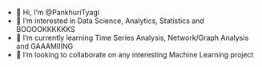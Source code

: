 - 👋 Hi, I’m @PankhuriTyagi
- 👀 I’m interested in Data Science, Analytics, Statistics and BOOOOKKKKKKS
- 🌱 I’m currently learning Time Series Analysis, Network/Graph Analysis and GAAAMIIING
- 💞️ I’m looking to collaborate on any interesting Machine Learning project

<!---
PankhuriTyagi/PankhuriTyagi is a ✨ special ✨ repository because its `README.md` (this file) appears on your GitHub profile.
You can click the Preview link to take a look at your changes.
--->
